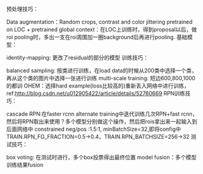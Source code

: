 预处理技巧：

Data augmentation：Random crops, contrast and color jittering
pretrained on LOC + pretrained global context：在LOC上训练时，得到proposal以后，做roi pooling时，多出一支在roi周围加一圈background后再进行pooling.
基础模型：

identity-mapping: 更改了residual的部分的模型
训练技巧：

balanced sampling: 按类进行训练，在load data的时候从200类中选择一个类，再从这个类的图片中选择一张进行训练
multi-scale training: 短边600,800,1000的都训
OHEM：选择hard example(loss比较高的)重新丢入网络中进行训练，ref:http://blog.csdn.net/u012905422/article/details/52760669
RPN训练技巧：

cascade RPN:在faster rcnn alternate training中迭代训练几次RPN+fast rcnn，然后将RPN取出来使用？多个模型分别做这个操作，然后把rois拿出来一起输入到后面网络中
constrained neg/pos :1.5:1, minBatchSize=32,即将config中TRAIN.RPN_FG_FRACTION=0.5->0.4，TRAIN.RPN_BATCHSIZE=256->32
测试技巧：

box voting: 在测试时进行，多个box投票得出最终位置
model fusion：多个模型训练结果fusion
